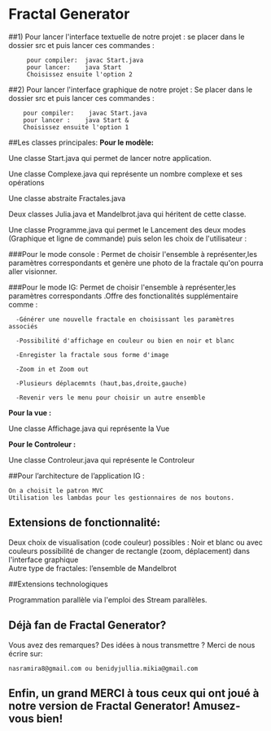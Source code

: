 # Fractal Generator


##1) Pour lancer l'interface textuelle de notre projet :
      se placer dans le dossier src et puis lancer ces commandes :

         pour compiler:  javac Start.java
         pour lancer:    java Start
         Choisissez ensuite l'option 2
##2) Pour lancer l'interface graphique de notre projet :
      Se placer dans le dossier src et puis lancer ces commandes :

        pour compiler:    javac Start.java
        pour lancer :    java Start &
        Choisissez ensuite l'option 1
##Les classes principales:
**Pour le modèle:**

Une classe Start.java qui permet de lancer notre application.

Une classe Complexe.java qui représente un nombre complexe et ses opérations

Une classe abstraite Fractales.java

Deux classes Julia.java et Mandelbrot.java qui héritent de cette classe.

Une classe Programme.java qui permet le Lancement des deux modes (Graphique et ligne de commande)
puis selon les choix de l'utilisateur :

###Pour le mode console :
  Permet de choisir l'ensemble à représenter,les paramètres correspondants et genère une photo de la fractale qu'on pourra aller visionner.

###Pour le mode IG:
  Permet de choisir l'ensemble à représenter,les paramètres correspondants .Offre des fonctionalités supplémentaire comme :

      -Générer une nouvelle fractale en choisissant les paramètres associés

      -Possibilité d'affichage en couleur ou bien en noir et blanc

      -Enregister la fractale sous forme d'image

      -Zoom in et Zoom out

      -Plusieurs déplacemnts (haut,bas,droite,gauche)

      -Revenir vers le menu pour choisir un autre ensemble

**Pour la vue :**

Une classe Affichage.java qui représente la Vue

**Pour le Controleur :**

Une classe Controleur.java qui représente le Controleur

##Pour l’architecture de l’application IG :

    On a choisit le patron MVC
    Utilisation les lambdas pour les gestionnaires de nos boutons.


## Extensions de fonctionnalité:

 Deux choix de visualisation (code couleur) possibles : Noir et blanc ou avec couleurs
 possibilité de changer de rectangle (zoom, déplacement) dans l'interface
graphique  
Autre type de fractales:  l’ensemble de Mandelbrot

##Extensions technologiques

Programmation  parallèle via l'emploi des Stream parallèles.


## Déjà fan de Fractal Generator?

Vous avez des remarques? Des idées à nous transmettre ? Merci de nous écrire sur:
```
nasramira8@gmail.com ou benidyjullia.mikia@gmail.com
```
## Enfin, un grand MERCI à tous ceux qui ont joué à notre version de Fractal Generator! Amusez-vous bien!
